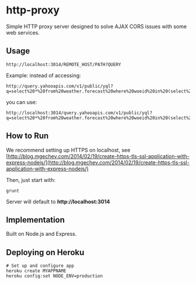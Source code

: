 # http-proxy

Simple HTTP proxy server designed to solve AJAX CORS issues with some web services.


## Usage

	http://localhost:3014/REMOTE_HOST/PATH?QUERY

Example: instead of accessing:

	http://query.yahooapis.com/v1/public/yql?q=select%20*%20from%20weather.forecast%20where%20woeid%20in%20(select%20woeid%20from%20geo.places(1)%20where%20text%3D%22stockholm%22)&format=json

you can use:

	http://localhost:3014/query.yahooapis.com/v1/public/yql?q=select%20*%20from%20weather.forecast%20where%20woeid%20in%20(select%20woeid%20from%20geo.places(1)%20where%20text%3D%22stockholm%22)&format=json


## How to Run

We recommend setting up HTTPS on localhost, see [http://blog.mgechev.com/2014/02/19/create-https-tls-ssl-application-with-express-nodejs/](http://blog.mgechev.com/2014/02/19/create-https-tls-ssl-application-with-express-nodejs/)

Then, just start with:

	grunt

Server will default to **http://localhost:3014**


## Implementation

Built on Node.js and Express.


## Deploying on Heroku

	# Set up and configure app
	heroku create MYAPPNAME
	heroku config:set NODE_ENV=production
